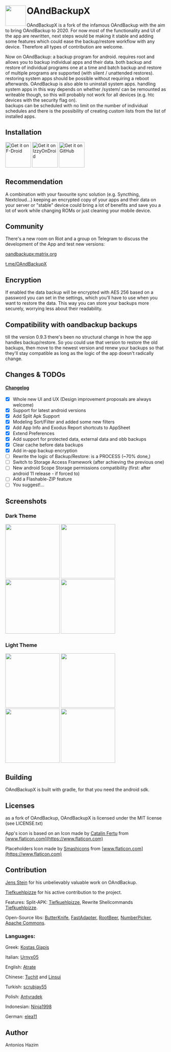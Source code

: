 # OAndBackupX  <img align="left" src="https://raw.githubusercontent.com/machiav3lli/OAndBackupX/master/fastlane/metadata/android/en-US/images/icon.png" width="64" />

OAndBackupX is a fork of the infamous OAndBackup with the aim to bring OAndBackup to 2020. For now most of the functionality and UI of the app are rewritten, next steps would be making it stable and adding some features which could ease the backup/restore workflow with any device. Therefore all types of contribution are welcome.

Now on OAndBackup: a backup program for android. requires root and allows you to backup individual apps and their data.
both backup and restore of individual programs one at a time and batch backup and restore of multiple programs are supported (with silent / unattended restores). 
restoring system apps should be possible without requiring a reboot afterwards. OAndBackup is also able to uninstall system apps. handling system apps in this way depends on whether /system/ can be remounted as writeable though, so this will probably not work for all devices (e.g. htc devices with the security flag on).  
backups can be scheduled with no limit on the number of individual schedules and there is the possibility of creating custom lists from the list of installed apps.

## Installation

[<img src="https://fdroid.gitlab.io/artwork/badge/get-it-on.png" alt="Get it on F-Droid" height="80">](https://f-droid.org/packages/com.machiav3lli.backup/)
[<img src="https://gitlab.com/IzzyOnDroid/repo/-/raw/master/assets/IzzyOnDroid.png" alt="Get it on IzzyOnDroid" height="80">](https://apt.izzysoft.de/fdroid/index/apk/com.machiav3lli.backup)
[<img src="badge_github.png" alt="Get it on GitHub" height="80">](https://github.com/machiav3lli/oandbackupx/releases)

## Recommendation

A combination with your favourite sync solution (e.g. Syncthing, Nextcloud...)  keeping an encrypted copy of your apps and their data on your server or "stable" device could bring a lot of benefits and save you a lot of work while changing ROMs or just cleaning your mobile device.

## Community

There's a new room on Riot and a group on Telegram to discuss the development of the App and test new versions:

[oandbackupx:matrix.org](https://matrix.to/#/!PiXJUneYCnkWAjekqX:matrix.org?via=matrix.org) 

[t.me/OAndBackupX](https://t.me/OAndBackupX)

## Encryption

If enabled the data backup will be encrypted with AES 256 based on a password you can set in the settings, which you'll have to use when you want to restore the data. This way you can store your backups more securely, worrying less about their readability.  

## Compatibility with oandbackup backups

till the version 0.9.3 there's been no structural change in how the app handles backup/restore. So you could use that version to restore the old backups, then move to the newest version and renew your backups so that they'll stay compatible as long as the logic of the app doesn't radically change.

## Changes & TODOs

#### [Changelog](https://github.com/machiav3lli/oandbackupx/blob/master/changelog.md)

- [x] Whole new UI and UX (Design improvement proposals are always welcome)
- [x] Support for latest android versions
- [x] Add Split Apk Support
- [x] Modeling Sort/Filter and added some new filters
- [x] Add App Info and Exodus Report shortcuts to AppSheet
- [x] Extend Preferences
- [x] Add support for protected data, external data and obb backups
- [x] Clear cache before data backups
- [x] Add in-app backup encryption
- [ ] Rewrite the logic of Backup/Restore: is a PROCESS (~70% done,)
- [ ] Switch to Storage Access Framework (after achieving the previous one)
- [ ] New android Scope Storage permissions compatibility (first: after android 11 release - if forced to)
- [ ] Add a Flashable-ZIP feature
- [ ] You suggest!...

## Screenshots

### Dark Theme

<p float="left">
 <img src="/fastlane/metadata/android/en-US/images/phoneScreenshots/1.png" width="170" />
 <img src="/fastlane/metadata/android/en-US/images/phoneScreenshots/2.png" width="170" />
 <img src="/fastlane/metadata/android/en-US/images/phoneScreenshots/3.png" width="170" />
 <img src="/fastlane/metadata/android/en-US/images/phoneScreenshots/4.png" width="170" />
</p>

### Light Theme

<p float="left">
 <img src="/fastlane/metadata/android/en-US/images/phoneScreenshots/5.png" width="170" />
 <img src="/fastlane/metadata/android/en-US/images/phoneScreenshots/6.png" width="170" />
 <img src="/fastlane/metadata/android/en-US/images/phoneScreenshots/7.png" width="170" />
 <img src="/fastlane/metadata/android/en-US/images/phoneScreenshots/8.png" width="170" />
</p>

## Building

OAndBackupX is built with gradle, for that you need the android sdk.

## Licenses

as a fork of OAndBackup, OAndBackupX is licensed under the MIT license (see LICENSE.txt)

App's icon is based on an Icon made by [Catalin Fertu](https://www.flaticon.com/authors/catalin-fertu) from [www.flaticon.com](https://www.flaticon.com)

Placeholders Icon made by [Smashicons](https://www.flaticon.com/authors/smashicons) from [www.flaticon.com](https://www.flaticon.com)

## Contribution

[Jens Stein](https://github.com/jensstein) for his unbelievably valuable work on OAndBackup.

[Tiefkuehlpizze](https://github.com/Tiefkuehlpizze) for his active contribution to the project.

Features: Split-APK: [Tiefkuehlpizze](https://github.com/Tiefkuehlpizze), Rewrite Shellcommands [Tiefkuehlpizze](https://github.com/Tiefkuehlpizze).

Open-Source libs: [ButterKnife](https://github.com/JakeWharton/butterknife), [FastAdapter](https://github.com/mikepenz/FastAdapter), [RootBeer](https://github.com/scottyab/rootbeer), [NumberPicker](https://github.com/ShawnLin013/NumberPicker), [Apache Commons](https://commons.apache.org).

### Languages:
Greek: [Kostas Giapis](https://github.com/tsiflimagas)

Italian: [Urnyx05](https://github.com/Urnyx05)

English: [Atrate](https://github.com/Atrate)

Chinese: [Tuchit](https://github.com/tuchit) and [Linsui](https://github.com/linsui)

Turkish: [scrubjay55](https://github.com/scrubjay55)

Polish: [Antyradek](https://github.com/Antyradek)

Indonesian: [Ninja1998](https://github.com/NiNjA1998)

German: [elea11](https://github.com/elea11)

## Author

Antonios Hazim
